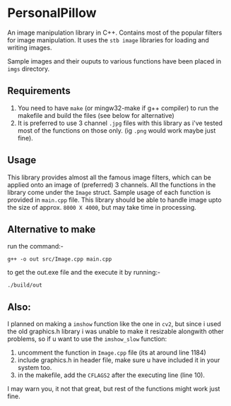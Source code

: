 # PersonalPillow
An image manipulation library in C++. Contains most of the popular filters for image manipulation. It uses the ```stb image``` libraries for loading and writing images.

Sample images and their ouputs to various functions have been placed in ```imgs``` directory.

## Requirements
1. You need to have ```make``` (or mingw32-make if g++ compiler) to run the makefile and build the files (see below for alternative)
2. It is preferred to use 3 channel ```.jpg``` files with this library as i've tested most of the functions on those only. (ig ```.png``` would work maybe just fine).
## Usage
This library provides almost all the famous image filters, which can be applied onto an image of (preferred) 3 channels. All the functions in the library come under the ```Image``` struct.
Sample usage of each function is provided in ```main.cpp``` file. This library should be able to handle image upto the size of approx. ```8000 X 4000```, but may take time in processing.
## Alternative to make
run the command:-

```g++ -o out src/Image.cpp main.cpp```

to get the out.exe file and the execute it by running:-

```./build/out```
## Also:
I planned on making a ```imshow``` function like the one in ```cv2```, but since i used the old graphics.h library i was unable to make it resizable alongwith other problems, so if u want to use the ```imshow_slow``` function:
1. uncomment the function in ```Image.cpp``` file (its at around line 1184)
2. include graphics.h in header file, make sure u have included it in your system too.
3. in the makefile, add the ```CFLAGS2``` after the executing line (line 10).

I may warn you, it not that great, but rest of the functions might work just fine.
